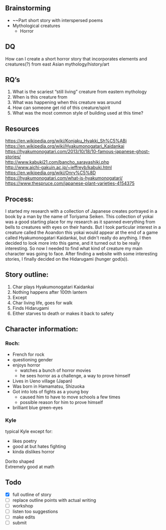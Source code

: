 ## Brainstorming

* ~~Part short story with interspersed poems
* Mythological creatures
   * Horror

## DQ
How can I create a short horror story that incorporates elements and creatures(?) from east Asian mythology/history/art

## RQ’s
1. What is the scariest “still living” creature from eastern mythology
2. When is this creature from
3. What was happening when this creature was around
4. How can someone get rid of this creature/spirit
5. What was the most common style of building used at this time?

## Resources
https://en.wikipedia.org/wiki/Konjaku_Hyakki_Sh%C5%ABi  
https://en.wikipedia.org/wiki/Hyakumonogatari_Kaidankai  
https://hyakumonogatari.com/2013/10/18/10-famous-japanese-ghost-stories/  
http://www.kabuki21.com/bancho_sarayashiki.php  
http://www.aichi-gakuin.ac.jp/~jeffreyb/kabuki.html  
https://en.wikipedia.org/wiki/Onry%C5%8D  
https://hyakumonogatari.com/what-is-hyakumonogatari/  
https://www.thespruce.com/japanese-plant-varieties-4154375  

## Process:
I started my research with a collection of Japanese creates portrayed in a book by a man by the name of Toriyama Seiken. 
This collection of yokai was a good starting place for my research as it spanned everything from bells to creatures with eyes on their hands. 
But I took particular interest in a creature called the Aoandon this yokai would appear at the end of a game called Hyakumonogatari Kaidankai, but didn't really do anything. 
I then decided to look more into this game, and it turned out to be really interesting. So now I needed to find what kind of creature my main character was going to face. 
After finding a website with some interesting stories, I finally decided on the Hidarugami (hunger god(s)). 

## Story outline:

1. Char plays Hyakumonogatari Kaidankai
2. Nothing happens after 100th lantern
3. Except
4. Char living life, goes for walk
5. Finds Hidarugami
6. Either starves to death or makes it back to safety

## Character information:

### Roch:
* French for rock
* questioning gender
* enjoys horror
  * watches a bunch of horror movies
  * he sees horror as a challenge, a way to prove himself
* Lives in Ueno village (Japan)
* Was born in Hamamatsu, Shizuoka
* Got into lots of fights as a young boy
  * caused him to have to move schools a few times
  * possible reason for him to prove himself
* brilliant blue green-eyes

### Kyle
typical Kyle except for:
* likes poetry
* good at but hates fighting
* kinda dislikes horror  

Dorito shaped  
Extremely good at math


## Todo
- [x] full outline of story
- [ ] replace outline points with actual writing
- [ ] workshop
- [ ] listen too suggestions
- [ ] make edits
- [ ] submit
